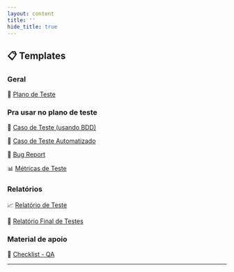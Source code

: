 ```yaml
---
layout: content
title: ''
hide_title: true
---
```


## 📋 Templates 

### Geral
🧪 [Plano de Teste](./Plano_de_teste.html)  

### Pra usar no plano de teste

🧩 [Caso de Teste (usando BDD)](./Caso_de_teste.html)  

🤖 [Caso de Teste Automatizado](./teste_automatizado.html)  

🐞 [Bug Report](./bug.html)

📊 [Métricas de Teste](./metricas.html)  

### Relatórios

📈 [Relatório de Teste](./relatorio.html)  

📘 [Relatório Final de Testes](./relatorio_final.html)

### Material de apoio
📝 [Checklist - QA](./Checklist_teste.html)  

---

